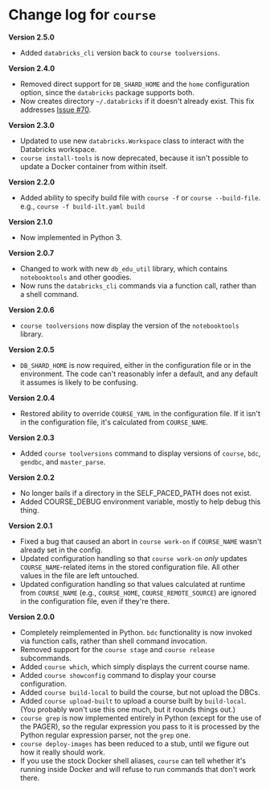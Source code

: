 # Change log for `course`

**Version 2.5.0**

- Added `databricks_cli` version back to `course toolversions`.

**Version 2.4.0**

- Removed direct support for `DB_SHARD_HOME` and the `home` configuration 
  option, since the `databricks` package supports both.
- Now creates directory `~/.databricks` if it doesn't already exist. This fix
  addresses [Issue #70](https://github.com/databricks-edu/build-tooling/issues/70).

**Version 2.3.0**

- Updated to use new `databricks.Workspace` class to interact with the 
  Databricks workspace.
- `course install-tools` is now deprecated, because it isn't possible to update
  a Docker container from within itself.

**Version 2.2.0**

- Added ability to specify build file with `course -f` or `course --build-file`.
  e.g., `course -f build-ilt.yaml build`

**Version 2.1.0**

- Now implemented in Python 3.

**Version 2.0.7**

- Changed to work with new `db_edu_util` library, which contains 
  `notebooktools` and other goodies.
- Now runs the `databricks_cli` commands via a function call, rather than
  a shell command.

**Version 2.0.6**

- `course toolversions` now display the version of the `notebooktools`
  library.

**Version 2.0.5**

- `DB_SHARD_HOME` is now required, either in the configuration file or in
  the environment. The code can't reasonably infer a default, and any default
  it assumes is likely to be confusing. 

**Version 2.0.4**

- Restored ability to override `COURSE_YAML` in the configuration file. If
  it isn't in the configuration file, it's calculated from `COURSE_NAME`.

**Version 2.0.3**

- Added `course toolversions` command to display versions of `course`,
  `bdc`, `gendbc`, and `master_parse`.

**Version 2.0.2**

- No longer bails if a directory in the SELF_PACED_PATH does not exist.
- Added COURSE_DEBUG environment variable, mostly to help debug this thing.

**Version 2.0.1**

- Fixed a bug that caused an abort in `course work-on` if `COURSE_NAME`
  wasn't already set in the config.
- Updated configuration handling so that `course work-on` _only_ updates
  `COURSE_NAME`-related items in the stored configuration file. All 
  other values in the file are left untouched.
- Updated configuration handling so that values calculated at runtime from
  `COURSE_NAME` (e.g., `COURSE_HOME`, `COURSE_REMOTE_SOURCE`) are ignored
  in the configuration file, even if they're there.

**Version 2.0.0**

- Completely reimplemented in Python. `bdc` functionality is now invoked via
  function calls, rather than shell command invocation.
- Removed support for the `course stage` and `course release` subcommands.
- Added `course which`, which simply displays the current course name. 
- Added `course showconfig` command to display your course configuration.
- Added `course build-local` to build the course, but not upload the DBCs.
- Added `course upload-built` to upload a course built by `build-local`.
  (You probably won't use this one much, but it rounds things out.)
- `course grep` is now implemented entirely in Python (except for the use of
  the PAGER), so the regular expression you pass to it is processed by the
  Python regular expression parser, not the `grep` one.
- `course deploy-images` has been reduced to a stub, until we figure out how
  it really should work.
- If you use the stock Docker shell aliases, `course` can tell whether it's
  running inside Docker and will refuse to run commands that don't work there.
